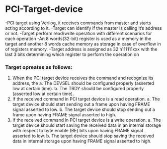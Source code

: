 # PCI-Target-device
-PCI target using Verilog, it receives commands from master and starts acting according to it.
-Target can identify if the master is calling it’s address or not.
-Target perform read/write operation with different scenarios for each operation
-An 8 words(32-bit) register is used as a memory in the target and another 8 words cache memory as storage in case of overflow in of registers memory.
-Target address is assigned as 32’h111111xxx with the last 3 bits determining which register to perform the operation on


### Target opreates as follows:
  1. When the PCI target device receives the command and recognize its address, the
    a. The DEVSEL should be configured properly (asserted low at certain time).
    b. The TRDY should be configured properly (asserted low at certain time).
  2. If the received command in PCI target device is a read operation.
    a. The target device should start sending out a frame upon having FRAME signal
    asserted to low.
    b. The target device should stop sending out a frame upon having FRAME signal
    asserted to high.
  3. If the received command in PCI target device is a write operation.
    a. The target device should start saving the received data in an internal storage
    with respect to byte enable (BE) bits upon having FRAME signal asserted to low.
    b. The target device should stop saving the received data in internal storage upon
    having FRAME signal asserted to high.
